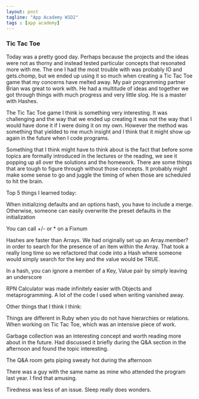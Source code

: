```yaml
---
layout: post
tagline: "App Academy W1D2"
tags : [app academy]
---
```


### Tic Tac Toe

Today was a pretty good day. Perhaps because the projects and the ideas were not as thorny and instead tested particular concepts that resonated more with me. The one I had the most trouble with was probably IO and gets.chomp, but we ended up using it so much when creating a Tic Tac Toe game that my concerns have melted away. My pair programming partner Brian was great to work with. He had a multitude of ideas and together we got through things with much progress and very little slog. He is a master with Hashes.

The Tic Tac Toe game I think is something very interesting. It was challenging and the way that we ended up creating it was not the way that I would have done it if I were doing it on my own. However the method was something that yielded to me much insight and I think that it might show up again in the future when I code programs.

Something that I think might have to think about is the fact that before some topics are formally introduced in the lectures or the reading, we see it popping up all over the solutions and the homework. There are some things that are tough to figure through without those concepts. It probably might make some sense to go and juggle the timing of when those are scheduled to hit the brain.

Top 5 things I learned today:

When initializing defaults and an options hash, you have to include a merge. Otherwise, someone can easily overwrite the preset defaults in the initialization

You can call +/- or * on a Fixnum

Hashes are faster than Arrays. We had originally set up an Array.member? in order to search for the presence of an item within the Array. That took a really long time so we refactored that code into a Hash where someone would simply search for the key and the value would be TRUE.

In a hash, you can ignore a member of a Key, Value pair by simply leaving an underscore

RPN Calculator was made infinitely easier with Objects and metaprogramming. A lot of the code I used when writing vanished away.

Other things that I think I think:

Things are different in Ruby when you do not have hierarchies or relations. When working on Tic Tac Toe, which was an intensive piece of work. 

Garbage collection was an interesting concept and worth reading more about in the future. Had discussed it briefly during the Q&A section in the afternoon and found the topic interesting.

The Q&A room gets piping sweaty hot during the afternoon

There was a guy with the same name as mine who attended the program last year. I find that amusing.

Tiredness was less of an issue. Sleep really does wonders.